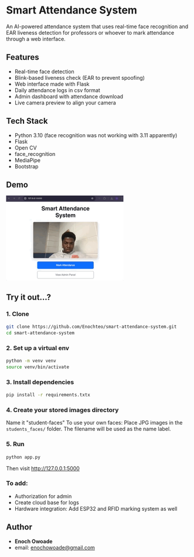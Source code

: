 # Smart Attendance System
An AI-powered attendance system that uses real-time face recognition and EAR liveness detection for professors or whoever to mark attendance through a web interface.

## Features
- Real-time face detection
- Blink-based liveness check (EAR to prevent spoofing)
- Web interface made with Flask
- Daily attendance logs in csv format
- Admin dashboard with attendance download
- Live camera preview to align your camera

## Tech Stack
- Python 3.10 (face recognition was not working with 3.11 apparently)
- Flask
- Open CV
- face_recognition
- MediaPipe
- Bootstrap


## Demo
![Demo_vid](Smart_attendance_demo1.gif)

## Try it out...?
### 1. Clone
```bash
git clone https://github.com/Enochteo/smart-attendance-system.git
cd smart-attendance-system
```
### 2. Set up a virtual env
```bash
python -m venv venv
source venv/bin/activate
```
### 3. Install dependencies
```bash
pip install -r requirements.txtx
```
### 4. Create your stored images directory
Name it "student-faces"
To use your own faces:
Place JPG images in the `students_faces/` folder.
The filename will be used as the name label.

### 5. Run
```bash
python app.py
```
Then visit http://127.0.0.1:5000

### To add:
- Authorization for admin
- Create cloud base for logs 
- Hardware integration: Add ESP32 and RFID marking system as well
## Author
- **Enoch Owoade**
- email: enochowoade@gmail.com